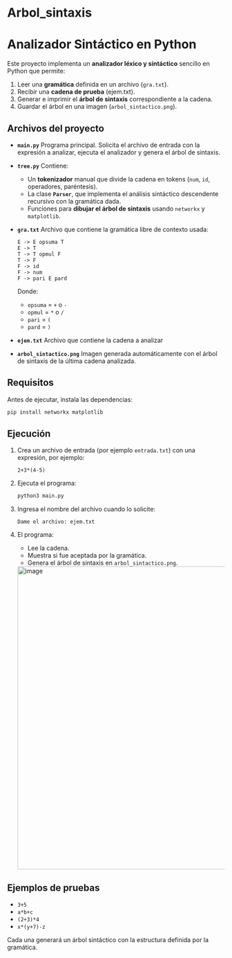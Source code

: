 # Arbol_sintaxis

# Analizador Sintáctico en Python

Este proyecto implementa un **analizador léxico y sintáctico** sencillo en Python que permite:

1. Leer una **gramática** definida en un archivo (`gra.txt`).
2. Recibir una **cadena de prueba** (ejem.txt).
3. Generar e imprimir el **árbol de sintaxis** correspondiente a la cadena.
4. Guardar el árbol en una imagen (`arbol_sintactico.png`).

## Archivos del proyecto

* **`main.py`**
  Programa principal. Solicita el archivo de entrada con la expresión a analizar, ejecuta el analizador y genera el árbol de sintaxis.

* **`tree.py`**
  Contiene:

  * Un **tokenizador** manual que divide la cadena en tokens (`num`, `id`, operadores, paréntesis).
  * La clase **`Parser`**, que implementa el análisis sintáctico descendente recursivo con la gramática dada.
  * Funciones para **dibujar el árbol de sintaxis** usando `networkx` y `matplotlib`.

* **`gra.txt`**
  Archivo que contiene la gramática libre de contexto usada:

  ```
  E -> E opsuma T
  E -> T
  T -> T opmul F
  T -> F
  F -> id
  F -> num
  F -> pari E pard
  ```

  Donde:

  * `opsuma` = `+` o `-`
  * `opmul` = `*` o `/`
  * `pari` = `(`
  * `pard` = `)`

* **`ejem.txt`**
  Archivo que contiene la cadena a analizar

  
* **`arbol_sintactico.png`**
  Imagen generada automáticamente con el árbol de sintaxis de la última cadena analizada.

##  Requisitos

Antes de ejecutar, instala las dependencias:

```bash
pip install networkx matplotlib
```

## Ejecución

1. Crea un archivo de entrada (por ejemplo `entrada.txt`) con una expresión, por ejemplo:

   ```
   2+3*(4-5)
   ```

2. Ejecuta el programa:

   ```bash
   python3 main.py
   ```

3. Ingresa el nombre del archivo cuando lo solicite:

   ```
   Dame el archivo: ejem.txt
   ```

4. El programa:

   * Lee la cadena.
   * Muestra si fue aceptada por la gramática.
   * Genera el árbol de sintaxis en `arbol_sintactico.png`.

   <img width="1000" height="700" alt="image" src="https://github.com/user-attachments/assets/a3a9e529-eda5-4a90-bf86-45ce251224af" />


## Ejemplos de pruebas

* `3+5`
* `a*b+c`
* `(2+3)*4`
* `x*(y+7)-z`

Cada una generará un árbol sintáctico con la estructura definida por la gramática.

